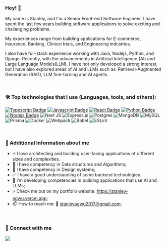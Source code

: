 ### Hey! 👋

My name is Stanley, and I'm a Senior Front-end Software Engineer. I have spent the last few years building software applications to solve exciting and challenging problems.

My experiences range from building applications for E-commerce, Insurance, Banking, Clinical trials, and Engineering industries.

I also have full-stack experience working with Java, Nodejs, Python, and Django. Recently, with the advancements in Artificial Intelligence (AI) and Large Language Models(LLM), I have not only developed a strong interest, but I have also explored areas of AI and LLMs such as: Retrieval-Augmented Generation (RAG), LLM fine-turning and AI agents.

<br/>

### 🛠️ Top technologies that I use (Languages, tools, and others):

[![Typescript Badge](https://img.shields.io/badge/-Typescript-007acc?style=for-the-badge&labelColor=black&logo=typescript&logoColor=007acc)](#)
[![Javascript Badge](https://img.shields.io/badge/-Javascript-F0DB4F?style=for-the-badge&labelColor=black&logo=javascript&logoColor=F0DB4F)](#)
[![React Badge](https://img.shields.io/badge/-React-61DBFB?style=for-the-badge&labelColor=black&logo=react&logoColor=61DBFB)](#)
[![Python Badge](https://img.shields.io/badge/-Python-3776AB?style=for-the-badge&labelColor=black&logo=python&logoColor=white)](#)
[![Nodejs Badge](https://img.shields.io/badge/-Nodejs-3C873A?style=for-the-badge&labelColor=black&logo=node.js&logoColor=3C873A)](#)
![Next JS](https://img.shields.io/badge/Next-black?style=for-the-badge&logo=next.js&logoColor=white)
![Express.js](https://img.shields.io/badge/Express%20js-000000?style=for-the-badge&logo=express&logoColor=white)
![Postgres](https://img.shields.io/badge/postgres-%23316192.svg?style=for-the-badge&logo=postgresql&logoColor=white)
![MongoDB](https://img.shields.io/badge/MongoDB-%234ea94b.svg?style=for-the-badge&logo=mongodb&logoColor=white)
![MySQL](https://img.shields.io/badge/mysql-%2300000f.svg?style=for-the-badge&logo=mysql&logoColor=white)
![Prisma](https://img.shields.io/badge/Prisma-3982CE?style=for-the-badge&logo=Prisma&logoColor=white)
![Docker](https://img.shields.io/badge/docker-%230db7ed.svg?style=for-the-badge&logo=docker&logoColor=white)
![Webpack](https://img.shields.io/badge/webpack-%238DD6F9.svg?style=for-the-badge&logo=webpack&logoColor=black)
![Babel](https://img.shields.io/badge/Babel-F9DC3e?style=for-the-badge&logo=babel&logoColor=black)
![ESLint](https://img.shields.io/badge/ESLint-4B3263?style=for-the-badge&logo=eslint&logoColor=white)

<br/>

### 🚀 Additional Information about me

- 🔥 I love architecting and building user-facing applications of different sizes and complexities.
- 🌱 I have competency in Data structures and Algorithms;
- 🌱 I have competency in Design systems;
- ✅ I have a good understanding of some backend technologies.
- 🤔 I’m developing competencies in building applications that use AI and LLMs;
- ⚡️ Check me out on my portfolio website: https://stanley-agwu.vercel.app;
- 📫 How to reach me: :email: stanleyagwu2017@gmail.com;

<br/>

### 🔗 Connect with me

<p align="left">
    <a href="https://www.linkedin.com/in/stanley-agwu-ab31a7223/" target="_blank">
      <img align="center" src="https://img.shields.io/badge/linkedin-%230077B5.svg?style=for-the-badge&logo=linkedin&logoColor=white"/>
    </a>
</p>

<br/>

<!-- ### 📈 GitHub Stats:
<p>
<img align="left" height="180rem" src="https://github-readme-stats.vercel.app/api?username=stanley-agwu&count_private=true&include_all_commits=true&show_icons=true&hide_border=true&theme=gruvbox" alt="stanley-agwu-stats" />

<img align="left" height="180rem" src="https://github-readme-stats.vercel.app/api/top-langs/?username=stanley-agwu&count_private=true&include_all_commits=true&show_icons=true&theme=gruvbox&hide_border=true&layout=compact" alt="stanley-agwu-top-lang" />
</p>

<br/>

<p>
<img align="left" height="180rem" src="https://github-profile-summary-cards.vercel.app/api/cards/profile-details?username=stanley-agwu&theme=gruvbox" alt="stanley-agwu-graph" />
</p> -->
